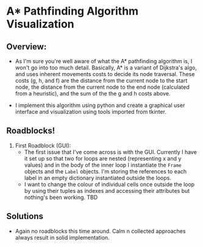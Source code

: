# A* Pathfinding Algorithm Visualization

## Overview: 

- As I'm sure you're well aware of what the A* pathfinding algorithm is, I won't go into too much detail.
Basically, A* is a variant of Dijkstra's algo, and uses inherent movements costs to decide its 
node traversal. These costs (g, h, and f) are the distance from the current node to the start node, 
the distance from the current node to the end node (calculated from a heuristic), and the sum of the
the g and h costs above.

- I implement this algorithm using python and create a graphical user interface and visualization using
tools imported from tkinter.

## Roadblocks!

1. First Roadblock (GUI):
	- The first issue that I've come across is with the GUI. Currently I have it set up so that
	two for loops are nested (representing x and y values) and in the body of the inner loop I 
	instantiate the `Frame` objects and the `Label` objects. I'm storing the references to each
	label in an empty dictionary instantiated outside the loops. 
	- I want to change the colour of individual cells once outside the loop by using their tuples
	as indexes and accessing their attributes but nothing's been working. TBD

## Solutions

- Again no roadblocks this time around. Calm n collected approaches always result in solid implementation.









